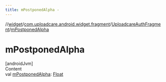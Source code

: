 ```yaml
---
title: mPostponedAlpha -
---
```

//[widget](../../index.md)/[com.uploadcare.android.widget.fragment](../index.md)/[UploadcareAuthFragment](index.md)/[mPostponedAlpha](m-postponed-alpha.md)



# mPostponedAlpha  
[androidJvm]  
Content  
val [mPostponedAlpha](m-postponed-alpha.md): [Float](https://kotlinlang.org/api/latest/jvm/stdlib/kotlin/-float/index.html)  



